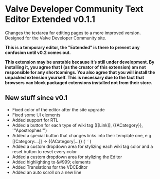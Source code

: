 # Valve Developer Community Text Editor Extended v0.1.1

Changes the textarea for editing pages to a more improved version. Designed for the Valve Developer Community site.

**This is a temporary editor, the "Extended" is there to prevent any confusion until v0.2 comes out.**

**This extension may be unstable because it’s still under development. 
By installing it, you agree that I (as the creator of this extension) am not responsible for any shortcomings. 
You also agree that you will install the unpacked extension yourself.
This is necessary due to the fact that browsers can block packaged extensions installed not from their store.**

## New stuff since v0.1

- Fixed color of the editor after the site upgrade
- Fixed some UI elements
- Added support for RTL
- Added a button for each type of wiki tag ([[Link]], {{ACategory}}, '''Apostrophes''')
- Added a special button that changes links into their template one, e.g. [[Category:...]] -> {{ACategory|...}} (![ReplaceLinks Icon](https://github.com/N0ine/VDCEditorEx/blob/main/VDCEditorEx/images/toolbar/ReplaceLinks.png))
- Added a custom dropdown area for stylizing each wiki tag color and a reset button to reset every color
- Added a custom dropdown area for stylizing the Editor
- Added highlighting to &amp;#999; elements
- Added Translations for the VDCEditor
- Added an auto scroll on a new line


